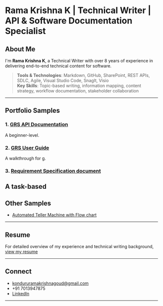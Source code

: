 # Rama Krishna K | Technical Writer | API & Software Documentation Specialist
## About Me

I'm **Rama Krishna K**, a Technical Writer with over 8 years of experience in delivering end-to-end technical content for software.

> **Tools & Technologies**: Markdown, GitHub, SharePoint, REST APIs, SDLC, Agile, Visual Studio Code, SnagIt, Visio  
> **Key Skills**: Topic-based writing, information mapping, content strategy, workflow documentation, stakeholder collaboration

---

##   Portfolio Samples

### 1. [GRS API Documentation](./GRS_API_Documentation.md)
A beginner-level.

### 2. [GRS User Guide](./GRS_User_Guide.md)
A walkthrough for g.

### 3. [Requirement Specification document](./Requirement_Specification_Document_GRS.md)
A task-based
---
##   Other Samples
* [Automated Teller Machine with Flow chart](Automated_Teller_Machine_with_Flow_chart.docx)
---
##   Resume

For detailed overview of my experience and technical writing background, [view my resume](Rama_Krishna_Technical_Writer_Resume.md)

---

## Connect

-   kondururamakrishnagoud@gmail.com
-   +91 7013947875
-   [LinkedIn](https://www.linkedin.com/in/rkgoud)

---

